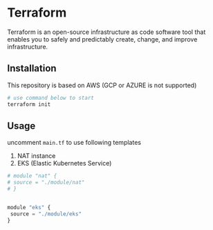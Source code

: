 # Terraform

Terraform is an open-source infrastructure as code software tool that enables you to safely and predictably create, change, and improve infrastructure.

## Installation
This repository is based on AWS (GCP or AZURE is not supported)
```python
# use command below to start
terraform init
```

## Usage

uncomment ```main.tf``` to use following templates
1. NAT instance
2. EKS (Elastic  Kubernetes Service)
```python
# module "nat" {
# source = "./module/nat"
# }


module "eks" {
 source = "./module/eks"
}
```
